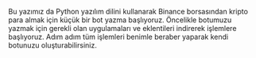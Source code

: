 Bu yazımız da Python yazılım dilini kullanarak Binance borsasından kripto para almak için küçük bir bot yazma başlıyoruz. Öncelikle botumuzu yazmak için gerekli olan uygulamaları ve eklentileri indirerek işlemlere başlıyoruz. Adım adım tüm işlemleri benimle beraber yaparak kendi botunuzu oluşturabilirsiniz.
